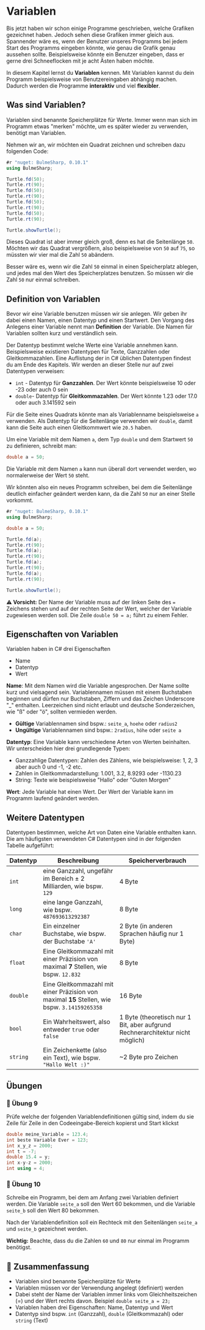 # Variablen 

Bis jetzt haben wir schon einige Programme geschrieben, welche Grafiken gezeichnet haben.
Jedoch sehen diese Grafiken immer gleich aus. 
Spannender wäre es, wenn der Benutzer unseres Programms bei jedem Start
des Programms eingeben könnte, wie genau die Grafik genau aussehen sollte.
Beispielsweise könnte ein Benutzer eingeben,
dass er gerne drei Schneeflocken mit je acht Ästen haben möchte.

In diesem Kapitel lernst du **Variablen** kennen.
Mit Variablen kannst du dein Programm beispielsweise von
Benutzereingaben abhängig machen.
Dadurch werden die Programme **interaktiv** und viel **flexibler**.

## Was sind Variablen?
Variablen sind benannte Speicherplätze für Werte.
Immer wenn man sich im Programm etwas "merken" möchte,
um es später wieder zu verwenden, benötigt man Variablen.

Nehmen wir an, wir möchten ein Quadrat zeichnen und schreiben dazu folgenden Code:

```cs
#r "nuget: BulmeSharp, 0.10.1"
using BulmeSharp;

Turtle.fd(50);
Turtle.rt(90);
Turtle.fd(50);
Turtle.rt(90);
Turtle.fd(50);
Turtle.rt(90);
Turtle.fd(50);
Turtle.rt(90);

Turtle.showTurtle();
```

Dieses Quadrat ist aber immer gleich groß, denn es hat die Seitenlänge `50`.
Möchten wir das Quadrat vergrößern, also beispielsweise von `50` auf `75`,
so müssten wir vier mal die Zahl `50` abändern.

Besser wäre es, wenn wir die Zahl `50` einmal in einen Speicherplatz ablegen,
und jedes mal den Wert des Speicherplatzes benutzen.
So müssen wir die Zahl `50` nur einmal schreiben.

## Definition von Variablen

Bevor wir eine Variable benutzen müssen wir sie anlegen.
Wir geben ihr dabei einen Namen, einen Datentyp und einen Startwert.
Den Vorgang des Anlegens einer Variable nennt man **Definition** der Variable.
Die Namen für Variablen sollten kurz und verständlich sein.

Der Datentyp bestimmt welche Werte eine Variable annehmen kann.
Beispielsweise existieren Datentypen für Texte, Ganzzahlen oder Gleitkommazahlen.
Eine Auflistung der in C# üblichen Datentypen findest du am Ende des Kapitels.
Wir werden an dieser Stelle nur auf zwei Datentypen verweisen:
* `int` - Datentyp für **Ganzzahlen**. Der Wert könnte beispielsweise 10 oder -23 oder auch 0 sein
* `double`- Datentyp für **Gleitkommazahlen**. Der Wert könnte 1.23 oder 17.0 oder auch 3.141592 sein

Für die Seite eines Quadrats könnte man als Variablenname beispielsweise `a` verwenden.
Als Datentyp für die Seitenlänge verwenden wir `double`, damit kann die Seite auch
einen Gleitkommwert wie `20.5` haben.

Um eine Variable mit dem Namen `a`, dem Typ `double` und dem Startwert `50` zu definieren,
schreibt man:

```cs
double a = 50;
```

Die Variable mit dem Namen `a` kann nun überall dort verwendet werden,
wo normalerweise der Wert `50` steht.

Wir könnten also ein neues Programm schreiben,
bei dem die Seitenlänge deutlich einfacher geändert werden kann,
da die Zahl `50` nur an einer Stelle vorkommt.


```cs
#r "nuget: BulmeSharp, 0.10.1"
using BulmeSharp;

double a = 50;

Turtle.fd(a);
Turtle.rt(90);
Turtle.fd(a);
Turtle.rt(90);
Turtle.fd(a);
Turtle.rt(90);
Turtle.fd(a);
Turtle.rt(90);

Turtle.showTurtle();
```

**⚠️ Vorsicht:** Der Name der Variable muss auf der linken Seite des `=` Zeichens stehen
und auf der rechten Seite der Wert, welcher der Variable zugewiesen werden soll.
Die Zeile `double 50 = a;` führt zu einem Fehler.


## Eigenschaften von Variablen

Variablen haben in C# drei Eigenschaften

+ Name
+ Datentyp
+ Wert

**Name**: Mit dem Namen wird die Variable angesprochen.
Der Name sollte kurz und vielsagend sein.
Variablennamen müssen mit einem Buchstaben beginnen und 
dürfen nur Buchstaben, Ziffern und das Zeichen Underscore "_" enthalten.
Leerzeichen sind nicht erlaubt und deutsche Sonderzeichen,
wie "ß" oder "ö", sollten vermieden werden.

+ **Gültige** Variablennamen sind bspw.: `seite_a`, `hoehe` oder `radius2`
+ **Ungültige** Variablennamen sind bspw.: `2radius`, `höhe` oder `seite a`


**Datentyp**: Eine Variable kann verschiedene Arten von Werten beinhalten.
Wir unterscheiden hier drei grundlegende Typen:

+ Ganzzahlige Datentypen: Zahlen des Zählens, wie beispielsweise: 1, 2, 3 aber auch 0 und -1, -2 etc.
+ Zahlen in Gleitkommadarstellung: 1.001, 3.2, 8.9293 oder -1130.23
+ String: Texte wie beispielsweise "Hallo" oder "Guten Morgen"

**Wert**: Jede Variable hat einen Wert. Der Wert der Variable kann
im Programm laufend geändert werden. 

## Weitere Datentypen

Datentypen bestimmen, welche Art von Daten eine Variable enthalten kann.
Die am häufigsten verwendeten C# Datentypen sind in der folgenden Tabelle aufgeführt:

| Datentyp  | Beschreibung |  Speicherverbrauch | 
| ------------- | ------------- | ------------- |
| `int`  | eine Ganzzahl, ungefähr im Bereich ± 2 Milliarden, wie bspw. `129`  | 4 Byte |
| `long`  | eine lange Ganzzahl, wie bspw. `487693613292387`  | 8 Byte |
| `char`  | Ein einzelner Buchstabe, wie bspw. der Buchstabe `'A'`  | 2 Byte (in anderen Sprachen häufig nur 1 Byte)|
| `float`  | Eine Gleitkommazahl mit einer Präzision von maximal **7** Stellen, wie bspw. `12.832`  | 8 Byte |
| `double`  | Eine Gleitkommazahl mit einer Präzision von maximal **15** Stellen, wie bspw. `3.14159265358`  | 16 Byte |
| `bool`  | Ein Wahrheitswert, also entweder `true` oder `false`  | 1 Byte (theoretisch nur 1 Bit, aber aufgrund Rechnerarchitektur nicht möglich) |
| `string`  | Ein Zeichenkette (also ein Text), wie bspw. `"Hallo Welt :)"`  | ~2 Byte pro Zeichen |

## Übungen

### 📝 Übung 9
Prüfe welche der folgenden Variablendefinitionen gültig sind,
indem du sie Zeile für Zeile in den Codeeingabe-Bereich kopierst und Start klickst

```c#
double meine_Variable = 123.4;
int beste Variable Ever = 123;
int x_y_z = 2000;
int t = -7;
double 15.4 = y;
int x-y-z = 2000;
int using = 4;
```

### 📝 Übung 10

Schreibe ein Programm, bei dem am Anfang zwei Variablen definiert werden.
Die Variable `seite_a` soll den Wert 60 bekommen, und die Variable `seite_b`
soll den Wert 80 bekommen.

Nach der Variablendefinition soll ein Rechteck mit den Seitenlängen
`seite_a` und `seite_b` gezeichnet werden.

**Wichtig:** Beachte, dass du die Zahlen `60` und `80` nur einmal im Programm benötigst. 



## 🧭 Zusammenfassung

+ Variablen sind benannte Speicherplätze für Werte
+ Variablen müssen vor der Verwendung angelegt (definiert) werden
+ Dabei steht der Name der Variablen immer links vom Gleichheitszeichen (=) und der Wert rechts davon. Beispiel `double seite_a = 23;`
+ Variablen haben drei Eigenschaften: Name, Datentyp und Wert
+ Datentyp sind bspw. `int` (Ganzzahl), `double` (Gleitkommazahl) oder `string` (Text)


























